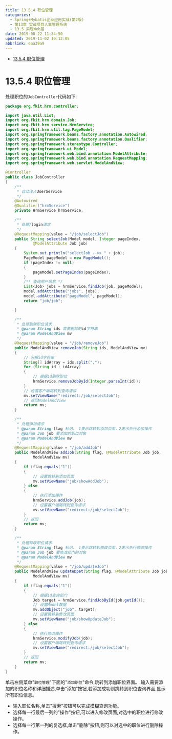 ```yaml
---
title: 13.5.4 职位管理
categories: 
  - Spring+Mybatis企业应用实战(第2版)
  - 第13章 实战项目人事管理系统
  - 13.5 实现Web层
date: 2019-08-22 11:34:50
updated: 2019-11-02 10:12:05
abbrlink: eaa39a9
---
```

<div id='my_toc'>

- [13.5.4 职位管理](/JavaReadingNotes/eaa39a9/#13-5-4-职位管理)

</div>
<!--more-->
<script>if (navigator.platform.toLowerCase() == 'win32'){document.getElementById('my_toc').style.display = 'none';}</script>

<!--end-->
<!--SSTStart-->
# 13.5.4 职位管理 #
处理职位的`JobController`代码如下:
```java
package org.fkit.hrm.controller;

import java.util.List;
import org.fkit.hrm.domain.Job;
import org.fkit.hrm.service.HrmService;
import org.fkit.hrm.util.tag.PageModel;
import org.springframework.beans.factory.annotation.Autowired;
import org.springframework.beans.factory.annotation.Qualifier;
import org.springframework.stereotype.Controller;
import org.springframework.ui.Model;
import org.springframework.web.bind.annotation.ModelAttribute;
import org.springframework.web.bind.annotation.RequestMapping;
import org.springframework.web.servlet.ModelAndView;

@Controller
public class JobController
{
	/**
	 * 自动注入UserService
	 */
	@Autowired
	@Qualifier("hrmService")
	private HrmService hrmService;

	/**
	 * 处理/login请求
	 */
	@RequestMapping(value = "/job/selectJob")
	public String selectJob(Model model, Integer pageIndex,
			@ModelAttribute Job job)
	{
		System.out.println("selectJob -->> " + job);
		PageModel pageModel = new PageModel();
		if (pageIndex != null)
		{
			pageModel.setPageIndex(pageIndex);
		}
		/** 查询用户信息 */
		List<Job> jobs = hrmService.findJob(job, pageModel);
		model.addAttribute("jobs", jobs);
		model.addAttribute("pageModel", pageModel);
		return "job/job";

	}

	/**
	 * 处理删除职位请求
	 * @param String ids 需要删除的id字符串
	 * @param ModelAndView mv
	 */
	@RequestMapping(value = "/job/removeJob")
	public ModelAndView removeJob(String ids, ModelAndView mv)
	{
		// 分解id字符串
		String[] idArray = ids.split(",");
		for (String id : idArray)
		{
			// 根据id删除职位
			hrmService.removeJobById(Integer.parseInt(id));
		}
		// 设置客户端跳转到查询请求
		mv.setViewName("redirect:/job/selectJob");
		// 返回ModelAndView
		return mv;
	}

	/**
	 * 处理添加请求
	 * @param String flag 标记， 1表示跳转到添加页面，2表示执行添加操作
	 * @param Job job 要添加的职位对象
	 * @param ModelAndView mv
	 */
	@RequestMapping(value = "/job/addJob")
	public ModelAndView addJob(String flag, @ModelAttribute Job job,
			ModelAndView mv)
	{
		if (flag.equals("1"))
		{
			// 设置跳转到添加页面
			mv.setViewName("job/showAddJob");
		} else
		{
			// 执行添加操作
			hrmService.addJob(job);
			// 设置客户端跳转到查询请求
			mv.setViewName("redirect:/job/selectJob");
		}
		// 返回
		return mv;
	}

	/**
	 * 处理修改职位请求
	 * @param String flag 标记， 1表示跳转到修改页面，2表示执行修改操作
	 * @param Job job 要修改部门的对象
	 * @param ModelAndView mv
	 */
	@RequestMapping(value = "/job/updateJob")
	public ModelAndView updateDpet(String flag, @ModelAttribute Job job,
			ModelAndView mv)
	{
		if (flag.equals("1"))
		{
			// 根据id查询部门
			Job target = hrmService.findJobById(job.getId());
			// 设置Model数据
			mv.addObject("job", target);
			// 设置跳转到修改页面
			mv.setViewName("job/showUpdateJob");
		} else
		{
			// 执行修改操作
			hrmService.modifyJob(job);
			// 设置客户端跳转到查询请求
			mv.setViewName("redirect:/job/selectJob");
		}
		// 返回
		return mv;
	}
}
```
单击左侧菜单"`职位管理`"下面的"`添加职位`"命令,跳转到添加职位界面。
输入需要添加的职位名称和详细描述,单击“添加”按钮,若添加成功则跳转到职位査询界面,显示所有职位信息。
- 输入职位名称,单击"搜索"按钮可以完成模糊查询功能。
- 选择每一行最后一列的"操作"按钮,可以进入修改页面,对选中的职位进行修改操作。
- 选择每一行第一列的复选框,单击"删除"按钮,则可以对选中的职位进行删除操作。

<!--SSTStop-->

